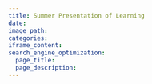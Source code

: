 ```yaml
---
title: Summer Presentation of Learning
date:
image_path:
categories:
iframe_content:
search_engine_optimization:
  page_title:
  page_description:
---
```

